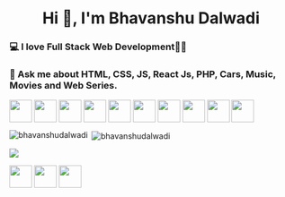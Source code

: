 <h1 align="center">Hi 👋, I'm Bhavanshu Dalwadi</h1>
<h3> 💻 I love Full Stack Web Development👨‍💻</h3>

<h3> 💬 Ask me about HTML, CSS, JS, React Js, PHP, Cars, Music, Movies and Web Series.</h3>


<!-- BLOG-POST-LIST:START -->
<!-- BLOG-POST-LIST:END -->

<p align="left"> <img align="center" height="40" src="https://img.icons8.com/color/144/000000/html-5.png"/> <img align="center" height="40" src="https://img.icons8.com/color/144/000000/css3.png"/> <img align="center" height="40" src="https://img.icons8.com/color/144/000000/javascript.png"/>  <img align="center" height="40" src="https://img.icons8.com/color/48/000000/typescript.png"/> <img align="center" height="40" src="https://img.icons8.com/ultraviolet/480/000000/react.png"/> <img align="center" height="40" src="https://img.icons8.com/color/48/000000/angularjs.png"/> <img align="center" height="40" src="https://img.icons8.com/color/48/000000/redux.png"/>  <img align="center" height="40" src="https://user-images.githubusercontent.com/69760792/121766706-a67ec180-cb71-11eb-923d-69fc323bafa4.png"/> <img align="center" height="40" src="https://img.icons8.com/color/48/000000/mongodb.png"/> <img align="center" height="40" src="https://img.icons8.com/color/48/000000/mysql-logo.png"/> </p>
<img align="left" src="[[https://github-readme-stats.vercel.app/api/top-langs/?username=bhavanshudalwadi&exclude_repo=django_project,Python-For-Data-Science&theme=radical](https://github-readme-stats.vercel.app/api/top-langs/?username=bhavanshudalwadi&theme=tokyonight)](https://github-readme-stats.vercel.app/api/top-langs/?username=bhavanshudalwadi&theme=tokyonight)" alt="bhavanshudalwadi" />&nbsp;<img align="center" src="https://github-readme-stats.vercel.app/api?username=bhavanshudalwadi&count_private=true&theme=tokyonight&layout=compact" alt="bhavanshudalwadi" />

![](https://komarev.com/ghpvc/?username=bhavanshudalwadi)

<p>
<a href="https://www.linkedin.com/in/bhavanshu-dalwadi-888952201/" target="blank"><img align="center" height="40" width="40" src="https://img.icons8.com/color/48/000000/linkedin.png"/></a>
<a href="https://www.facebook.com/bhavanshu.dalwadi/" target="blank"><img align="center" height="40" width="40"  src="https://img.icons8.com/color/48/000000/linkedin-circled--v1.png"/></a>
<a href="https://www.instagram.com/bhavanshudalwadi.in/" target="blank"><img align="center" height="40" width="40"  src="https://img.icons8.com/fluency/48/000000/instagram-new.png"/></a>
</p>
